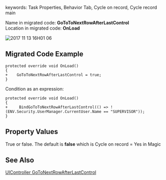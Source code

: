 ﻿keywords: Task Properties, Behavior Tab, Cycle on record, Cycle record main
 
Name in migrated code: **GoToToNextRowAfterLastControl**  
Location in migrated code: **OnLoad**

![2017 11 13 16H01 06](2017-11-13_16h01_06.png)

## Migrated Code Example
```csdiff   
protected override void OnLoad()
{
+    GoToToNextRowAfterLastControl = true;
}
```        
Condition as an expression:

```csdiff   
protected override void OnLoad()
{
+     BindGoToToNextRowAfterLastControl(() => !(ENV.Security.UserManager.CurrentUser.Name == "SUPERVISOR"));
}
```        



## Property Values
True or false. The default is **false** which is Cycle on record = Yes in Magic

## See Also
[UIController GoToNextRowAfterLastControl](/reference/html/P_Firefly_Box_UIController_GoToToNextRowAfterLastControl.htm)
